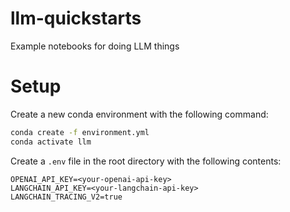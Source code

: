 # llm-quickstarts
Example notebooks for doing LLM things

# Setup

Create a new conda environment with the following command:
```bash
conda create -f environment.yml
conda activate llm
```

Create a `.env` file in the root directory with the following contents:
```
OPENAI_API_KEY=<your-openai-api-key>
LANGCHAIN_API_KEY=<your-langchain-api-key>
LANGCHAIN_TRACING_V2=true
```

